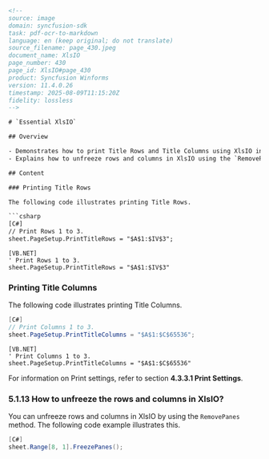 ```html
<!-- 
source: image
domain: syncfusion-sdk
task: pdf-ocr-to-markdown
language: en (keep original; do not translate)
source_filename: page_430.jpeg
document_name: XlsIO
page_number: 430
page_id: XlsIO#page_430
product: Syncfusion Winforms
version: 11.4.0.26
timestamp: 2025-08-09T11:15:20Z
fidelity: lossless
-->

# `Essential XlsIO`

## Overview

- Demonstrates how to print Title Rows and Title Columns using XlsIO in a spreadsheet.
- Explains how to unfreeze rows and columns in XlsIO using the `RemovePanes` method.

## Content

### Printing Title Rows

The following code illustrates printing Title Rows.

```csharp
[C#]
// Print Rows 1 to 3.
sheet.PageSetup.PrintTitleRows = "$A$1:$IV$3";
```

```vb.net
[VB.NET]
' Print Rows 1 to 3.
sheet.PageSetup.PrintTitleRows = "$A$1:$IV$3"
```

### Printing Title Columns

The following code illustrates printing Title Columns.

```csharp
[C#]
// Print Columns 1 to 3.
sheet.PageSetup.PrintTitleColumns = "$A$1:$C$65536";
```

```vb.net
[VB.NET]
' Print Columns 1 to 3.
sheet.PageSetup.PrintTitleColumns = "$A$1:$C$65536"
```

For information on Print settings, refer to section **4.3.3.1 Print Settings**.

### 5.1.13 How to unfreeze the rows and columns in XlsIO?

You can unfreeze rows and columns in XlsIO by using the `RemovePanes` method. The following code example illustrates this.

```csharp
[C#]
sheet.Range[8, 1].FreezePanes();
```

<!-- tags: [XlsIO, Print Settings, PrintTitleRows, PrintTitleColumns, RemovePanes, Unfreeze Rows, Unfreeze Columns] keywords: [Essential XlsIO, Print Settings,冻, unfreeze rows, unfreeze columns, RemovePanes method, PrintTitleRows, PrintTitleColumns, sheet.PageSetup, Excel, C#, VB.NET] -->
```